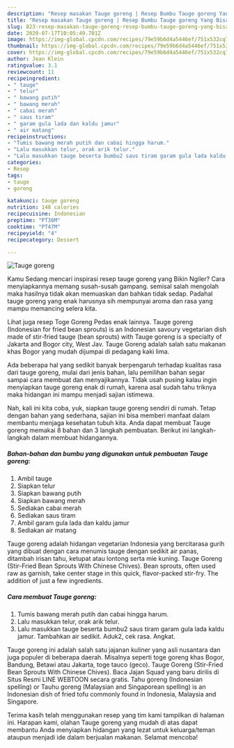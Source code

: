 ```yaml
---
description: "Resep masakan Tauge goreng | Resep Bumbu Tauge goreng Yang Bisa Manjain Lidah"
title: "Resep masakan Tauge goreng | Resep Bumbu Tauge goreng Yang Bisa Manjain Lidah"
slug: 823-resep-masakan-tauge-goreng-resep-bumbu-tauge-goreng-yang-bisa-manjain-lidah
date: 2020-07-17T10:05:49.701Z
image: https://img-global.cpcdn.com/recipes/79e59b6d4a5446ef/751x532cq70/tauge-goreng-foto-resep-utama.jpg
thumbnail: https://img-global.cpcdn.com/recipes/79e59b6d4a5446ef/751x532cq70/tauge-goreng-foto-resep-utama.jpg
cover: https://img-global.cpcdn.com/recipes/79e59b6d4a5446ef/751x532cq70/tauge-goreng-foto-resep-utama.jpg
author: Jean Klein
ratingvalue: 3.1
reviewcount: 11
recipeingredient:
- " tauge"
- " telur"
- " bawang putih"
- " bawang merah"
- " cabai merah"
- " saus tiram"
- " garam gula lada dan kaldu jamur"
- " air matang"
recipeinstructions:
- "Tumis bawang merah putih dan cabai hingga harum."
- "Lalu masukkan telur, orak arik telur."
- "Lalu masukkan tauge beserta bumbu2 saus tiram garam gula lada kaldu jamur. Tambahkan air sedikit. Aduk2, cek rasa. Angkat."
categories:
- Resep
tags:
- tauge
- goreng

katakunci: tauge goreng 
nutrition: 148 calories
recipecuisine: Indonesian
preptime: "PT36M"
cooktime: "PT47M"
recipeyield: "4"
recipecategory: Dessert

---
```



![Tauge goreng](https://img-global.cpcdn.com/recipes/79e59b6d4a5446ef/751x532cq70/tauge-goreng-foto-resep-utama.jpg)

Kamu Sedang mencari inspirasi resep tauge goreng yang Bikin Ngiler? Cara menyiapkannya memang susah-susah gampang. semisal salah mengolah maka hasilnya tidak akan memuaskan dan bahkan tidak sedap. Padahal tauge goreng yang enak harusnya sih mempunyai aroma dan rasa yang mampu memancing selera kita.

Lihat juga resep Toge Goreng Pedas enak lainnya. Tauge goreng (Indonesian for fried bean sprouts) is an Indonesian savoury vegetarian dish made of stir-fried tauge (bean sprouts) with Tauge goreng is a specialty of Jakarta and Bogor city, West Jav. Tauge Goreng adalah salah satu makanan khas Bogor yang mudah dijumpai di pedagang kaki lima.

Ada beberapa hal yang sedikit banyak berpengaruh terhadap kualitas rasa dari tauge goreng, mulai dari jenis bahan, lalu pemilihan bahan segar sampai cara membuat dan menyajikannya. Tidak usah pusing kalau ingin menyiapkan tauge goreng enak di rumah, karena asal sudah tahu triknya maka hidangan ini mampu menjadi sajian istimewa.


Nah, kali ini kita coba, yuk, siapkan tauge goreng sendiri di rumah. Tetap dengan bahan yang sederhana, sajian ini bisa memberi manfaat dalam membantu menjaga kesehatan tubuh kita. Anda dapat membuat Tauge goreng memakai 8 bahan dan 3 langkah pembuatan. Berikut ini langkah-langkah dalam membuat hidangannya.

<!--inarticleads1-->

##### Bahan-bahan dan bumbu yang digunakan untuk pembuatan Tauge goreng:

1. Ambil  tauge
1. Siapkan  telur
1. Siapkan  bawang putih
1. Siapkan  bawang merah
1. Sediakan  cabai merah
1. Sediakan  saus tiram
1. Ambil  garam gula lada dan kaldu jamur
1. Sediakan  air matang


Tauge goreng adalah hidangan vegetarian Indonesia yang bercitarasa gurih yang dibuat dengan cara menumis tauge dengan sedikit air panas, ditambah irisan tahu, ketupat atau lontong serta mie kuning. Tauge Goreng (Stir-Fried Bean Sprouts With Chinese Chives). Bean sprouts, often used raw as garnish, take center stage in this quick, flavor-packed stir-fry. The addition of just a few ingredients. 

<!--inarticleads2-->

##### Cara membuat Tauge goreng:

1. Tumis bawang merah putih dan cabai hingga harum.
1. Lalu masukkan telur, orak arik telur.
1. Lalu masukkan tauge beserta bumbu2 saus tiram garam gula lada kaldu jamur. Tambahkan air sedikit. Aduk2, cek rasa. Angkat.


Tauge goreng ini adalah salah satu jajanan kuliner yang asli nusantara dan juga populer di beberapa daerah. Misalnya seperti toge goreng khas Bogor, Bandung, Betawi atau Jakarta, toge tauco (geco). Tauge Goreng (Stir-Fried Bean Sprouts With Chinese Chives). Baca Jajan Squad yang baru dirilis di Situs Resmi LINE WEBTOON secara gratis. Tahu goreng (Indonesian spelling) or Tauhu goreng (Malaysian and Singaporean spelling) is an Indonesian dish of fried tofu commonly found in Indonesia, Malaysia and Singapore. 

Terima kasih telah menggunakan resep yang tim kami tampilkan di halaman ini. Harapan kami, olahan Tauge goreng yang mudah di atas dapat membantu Anda menyiapkan hidangan yang lezat untuk keluarga/teman ataupun menjadi ide dalam berjualan makanan. Selamat mencoba!
